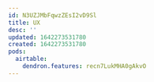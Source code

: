 ```yaml
---
id: N3UZJMbFqwzZEsI2vD9Sl
title: UX
desc: ''
updated: 1642273531780
created: 1642273531780
pods:
  airtable:
    dendron.features: recn7LukMHA0gAkvO
---
```


